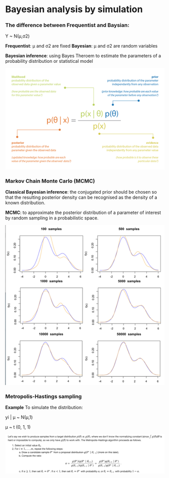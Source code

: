 # Bayesian analysis by simulation

### The difference between Frequentist and Baysian:

Y ~ N(μ,σ2)

**Frequentist**: μ and σ2 are fixed
**Bayesian**: μ and σ2 are random variables

**Bayesian inference**: using Bayes Theroem to estimate the parameters of a probability distribution or statistical model

<img src="bayes.png" alt="Bayes Theorem" width="800" hight="600"/>

### Markov Chain Monte Carlo (MCMC)
**Classical Bayesian inference**: the conjugated prior should be chosen so that the resulting posterior density can be recognised as the density of a known distribution. 

**MCMC**: to approximate the posterior distribution of a parameter of interest by random sampling in a probabilistic space.


<img src="mcmc.png" alt="MCMC"/>

### Metropolis-Hastings sampling



**Example**
To simulate the distribution:

yi | μ ~ N(μ,1)

μ ~ t (0, 1, 1)

<img src="Metropolis-Hastings.png" alt="MCMC"/>




